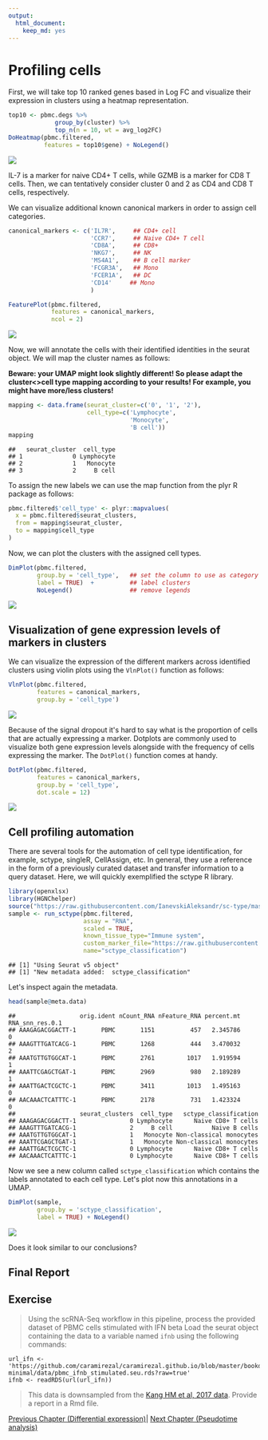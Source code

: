 ```yaml
---
output:
  html_document:
    keep_md: yes
---
```






# Profiling cells


First, we will take top 10 ranked genes based in Log FC and visualize their
expression in clusters using a heatmap representation.



``` r
top10 <- pbmc.degs %>% 
             group_by(cluster) %>% 
             top_n(n = 10, wt = avg_log2FC)
DoHeatmap(pbmc.filtered, 
          features = top10$gene) + NoLegend()
```

<img src="07-Profiling_cells_files/figure-html/heatmap-1.png" style="display: block; margin: auto;" />

IL-7 is a marker for naive CD4+ T cells, while GZMB is a marker for CD8 T cells.
Then, we can tentatively consider cluster 0 and 2 as CD4 and CD8 T cells,
respectively. 

We can visualize additional known canonical markers in order to assign cell
categories. 


``` r
canonical_markers <- c('IL7R',     ## CD4+ cell
                       'CCR7',     ## Naive CD4+ T cell
                       'CD8A',     ## CD8+
                       'NKG7',     ## NK
                       'MS4A1',    ## B cell marker
                       'FCGR3A',   ## Mono
                       'FCER1A',   ## DC
                       'CD14'     ## Mono
                       )

FeaturePlot(pbmc.filtered, 
            features = canonical_markers,
            ncol = 2)
```

<img src="07-Profiling_cells_files/figure-html/umap_markers_vis-1.png" style="display: block; margin: auto;" />

Now, we will annotate the cells with their identified identities in the seurat 
object. We will map the cluster names as follows:

**Beware: your UMAP might look slightly different! So please adapt the cluster<>cell type mapping according to your results! For example, you might have more/less clusters!**

``` r
mapping <- data.frame(seurat_cluster=c('0', '1', '2'),
                      cell_type=c('Lymphocyte', 
                                  'Monocyte', 
                                  'B cell'))
mapping
```

```
##   seurat_cluster  cell_type
## 1              0 Lymphocyte
## 2              1   Monocyte
## 3              2     B cell
```

To assign the new labels we can use the map function from the plyr R package
as follows:



``` r
pbmc.filtered$'cell_type' <- plyr::mapvalues(
  x = pbmc.filtered$seurat_clusters,
  from = mapping$seurat_cluster,
  to = mapping$cell_type
)
```


Now, we can plot the clusters with the assigned cell types.



``` r
DimPlot(pbmc.filtered, 
        group.by = 'cell_type',   ## set the column to use as category
        label = TRUE)  +          ## label clusters
        NoLegend()                ## remove legends
```

<img src="07-Profiling_cells_files/figure-html/cell_types-1.png" style="display: block; margin: auto;" />


## Visualization of gene expression levels of markers in clusters

We can visualize the expression of the different markers across identified clusters
using violin plots using the `VlnPlot()` function as follows:


``` r
VlnPlot(pbmc.filtered, 
        features = canonical_markers,
        group.by = 'cell_type')
```

<img src="07-Profiling_cells_files/figure-html/unnamed-chunk-1-1.png" style="display: block; margin: auto;" />


Because of the signal dropout it's hard to say what is the proportion of cells that are actually
expressing a marker. Dotplots are commonly used to visualize both gene expression levels alongside 
with the frequency of cells expressing the marker. The `DotPlot()` function comes at handy.



``` r
DotPlot(pbmc.filtered, 
        features = canonical_markers, 
        group.by = 'cell_type', 
        dot.scale = 12)
```

<img src="07-Profiling_cells_files/figure-html/unnamed-chunk-2-1.png" style="display: block; margin: auto;" />


## Cell profiling automation

There are several tools for the automation of cell type identification, for example,
sctype, singleR, CellAssign, etc. In general, they use a reference in the form of a previously 
curated dataset and transfer information to a query dataset. Here, we will quickly
exemplified the sctype R library. 



``` r
library(openxlsx)
library(HGNChelper)
source("https://raw.githubusercontent.com/IanevskiAleksandr/sc-type/master/R/sctype_wrapper.R") 
sample <- run_sctype(pbmc.filtered, 
                     assay = "RNA", 
                     scaled = TRUE, 
                     known_tissue_type="Immune system",
                     custom_marker_file="https://raw.githubusercontent.com/IanevskiAleksandr/sc-type/master/ScTypeDB_short.xlsx", 
                     name="sctype_classification")
```

```
## [1] "Using Seurat v5 object"
## [1] "New metadata added:  sctype_classification"
```

Let's inspect again the metadata.


``` r
head(sample@meta.data)
```

```
##                  orig.ident nCount_RNA nFeature_RNA percent.mt RNA_snn_res.0.1
## AAAGAGACGGACTT-1       PBMC       1151          457   2.345786               0
## AAAGTTTGATCACG-1       PBMC       1268          444   3.470032               2
## AAATGTTGTGGCAT-1       PBMC       2761         1017   1.919594               1
## AAATTCGAGCTGAT-1       PBMC       2969          980   2.189289               1
## AAATTGACTCGCTC-1       PBMC       3411         1013   1.495163               0
## AACAAACTCATTTC-1       PBMC       2178          731   1.423324               0
##                  seurat_clusters  cell_type   sctype_classification
## AAAGAGACGGACTT-1               0 Lymphocyte      Naive CD8+ T cells
## AAAGTTTGATCACG-1               2     B cell           Naive B cells
## AAATGTTGTGGCAT-1               1   Monocyte Non-classical monocytes
## AAATTCGAGCTGAT-1               1   Monocyte Non-classical monocytes
## AAATTGACTCGCTC-1               0 Lymphocyte      Naive CD8+ T cells
## AACAAACTCATTTC-1               0 Lymphocyte      Naive CD8+ T cells
```

Now we see a new column called `sctype_classification` which contains the labels 
annotated to each cell type. Let's plot now this annotations in a UMAP.


``` r
DimPlot(sample, 
        group.by = 'sctype_classification', 
        label = TRUE) + NoLegend()
```

<img src="07-Profiling_cells_files/figure-html/sctype_annotations-1.png" style="display: block; margin: auto;" />


Does it look similar to our conclusions?


## Final Report

## Exercise 


> Using the scRNA-Seq workflow in this pipeline, process the provided dataset of PBMC cells 
stimulated with IFN beta
> Load the seurat object containing the data to a variable named `ifnb` using the following commands:

```
url_ifn <- 'https://github.com/caramirezal/caramirezal.github.io/blob/master/bookdown-minimal/data/pbmc_ifnb_stimulated.seu.rds?raw=true'
ifnb <- readRDS(url(url_ifn))
```

> This data is downsampled from the [Kang HM et al, 2017 data](https://www.nature.com/articles/nbt.4042). Provide a report in a Rmd file.   



[Previous Chapter (Differential expression)](./06-Differential_Expression.md)|
[Next Chapter (Pseudotime analysis)](./08-Intro_to_pseudotime_analysis.md)


